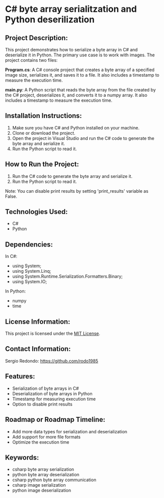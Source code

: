 # C# byte array serialitzation and Python deserilization

## Project Description:

This project demonstrates how to serialize a byte array in C# and deserialize it in Python. The primary use case is to work with images. The project contains two files:

**Program.cs**: A C# console project that creates a byte array of a specified image size, serializes it, and saves it to a file. It also includes a timestamp to measure the execution time.

**main.py**: A Python script that reads the byte array from the file created by the C# project, deserializes it, and converts it to a numpy array. It also includes a timestamp to measure the execution time.

## Installation Instructions:

1. Make sure you have C# and Python installed on your machine.
2. Clone or download the project.
3. Open the project in Visual Studio and run the C# code to generate the byte array and serialize it.
4. Run the Python script to read it.

## How to Run the Project:

1. Run the C# code to generate the byte array and serialize it.
2. Run the Python script to read it.

Note: You can disable print results by setting 'print_results' variable as False.

## Technologies Used:

*  C#
*  Python

## Dependencies:

In C#:
* using System;
* using System.Linq;
* using System.Runtime.Serialization.Formatters.Binary;
* using System.IO;

In Python:
*  numpy
*  time

## License Information:

This project is licensed under the [MIT License](https://choosealicense.com/licenses/mit/).

## Contact Information:

Sergio Redondo: https://github.com/rodo1985

## Features:

*  Serialization of byte arrays in C#
*  Deserialization of byte arrays in Python
*  Timestamp for measuring execution time
*  Option to disable print results

## Roadmap or Roadmap Timeline:

*  Add more data types for serialization and deserialization
*  Add support for more file formats
*  Optimize the execution time

## Keywords:

*  csharp byte array serialization
*  python byte array deserialization
*  csharp python byte array communication
*  csharp image serialization
*  python image deserialization

